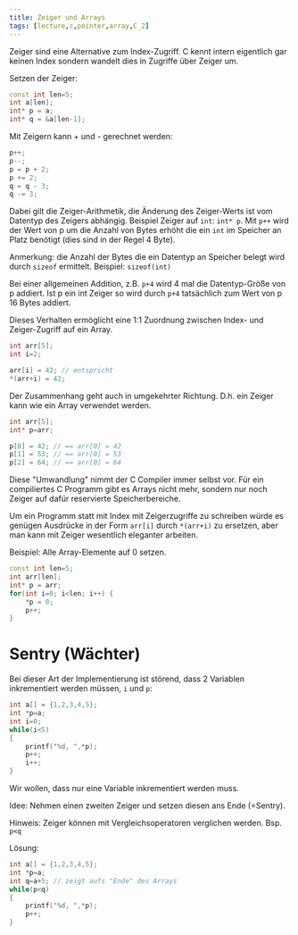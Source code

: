 ```yaml
---
title: Zeiger und Arrays
tags: [lecture,c,pointer,array,C_2]
---
```


Zeiger sind eine Alternative zum Index-Zugriff. C kennt intern eigentlich gar keinen Index sondern wandelt dies in Zugriffe über Zeiger um.

Setzen der Zeiger:

```c++
const int len=5;
int a[len];
int* p = a;
int* q = &a[len-1];
```

Mit Zeigern kann + und - gerechnet werden:

```c++
p++;
p--;
p = p + 2;
p += 2;
q = q - 3;
q -= 3;
```

Dabei gilt die Zeiger-Arithmetik, die Änderung des Zeiger-Werts ist vom Datentyp des Zeigers abhängig.
Beispiel Zeiger auf `int`: `int* p`. Mit `p++` wird der Wert von p um die Anzahl von Bytes erhöht die ein `int` im Speicher an Platz benötigt (dies sind in der Regel 4 Byte).


Anmerkung:  die Anzahl der Bytes die ein Datentyp an Speicher belegt wird durch `sizeof` ermittelt. Beispiel: `sizeof(int)`

Bei einer allgemeinen Addition, z.B. `p+4` wird 4 mal die Datentyp-Größe von p addiert. Ist p ein int Zeiger so wird durch `p+4` tatsächlich zum Wert von p 16 Bytes addiert.

Dieses Verhalten ermöglicht eine 1:1 Zuordnung zwischen Index- und Zeiger-Zugriff auf ein Array.

```c++
int arr[5];
int i=2;

arr[i] = 42; // entspricht
*(arr+i) = 42;
```

Der Zusammenhang geht auch in umgekehrter Richtung. D.h. ein Zeiger kann wie ein Array verwendet werden.

```c++
int arr[5];
int* p=arr;

p[0] = 42; // == arr[0] = 42
p[1] = 53; // == arr[0] = 53
p[2] = 64; // == arr[0] = 64
```

Diese "Umwandlung" nimmt der C Compiler immer selbst vor.
Für ein compiliertes C Programm gibt es Arrays nicht mehr, sondern nur noch Zeiger auf dafür reservierte Speicherbereiche.

Um ein Programm statt mit Index mit Zeigerzugriffe zu schreiben würde es genügen Ausdrücke in der Form `arr[i]` durch `*(arr+i)` zu ersetzen, aber man kann mit Zeiger wesentlich eleganter arbeiten.

Beispiel: Alle Array-Elemente auf 0 setzen.

```c++
const int len=5;
int arr[len];
int* p = arr;
for(int i=0; i<len; i++) {
    *p = 0;
    p++;
}
```



# Sentry (Wächter)

Bei dieser Art der Implementierung ist störend, dass 2 Variablen inkrementiert werden müssen, `i` und `p`:

```c++
int a[] = {1,2,3,4,5};
int *p=a;
int i=0;
while(i<5)
{
    printf("%d, ",*p);
    p++;
    i++;
}
```

Wir wollen, dass nur eine Variable inkrementiert werden muss.

Idee: Nehmen einen zweiten Zeiger und setzen diesen ans Ende (=Sentry).

Hinweis: Zeiger können mit Vergleichsoperatoren verglichen werden. Bsp. `p<q`

Lösung:

```c++
int a[] = {1,2,3,4,5};
int *p=a;
int q=a+5; // zeigt aufs "Ende" des Arrays
while(p<q)
{
    printf("%d, ",*p);
    p++;
}
```



